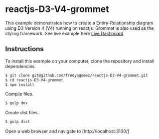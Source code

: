 # reactjs-D3-V4-grommet

This example demonstrates how to create a Entiry-Relationship diagram using D3 Version 4 (V4) running on reactjs. Grommet is also used as the styling framework. See live example here [Live Dashboard](http://54.201.121.249:3132) 

## Instructions

To install this example on your computer, clone the repository and install
dependencies.

```bash
$ git clone git@github.com/fredyagomez/reactjs-D3-V4-grommet.git
$ cd reactjs-D3-V4-grommet
$ npm install
```

Compile files.

```bash
$ gulp dev
```

Create dist files.

```bash
$ gulp dist
```

Open a web browser and navigate to [http://localhost:3130/]

